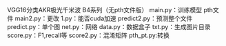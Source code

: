 VGG16分类AKR极光千米波 B4系列（无pth文件版）
main.py：训练模型 pth文件
main2.py：更改
1.py：能否cuda加速
predict2.py：预测整个文件
predict.py：单个图
net.py：网络
data.py：数据盒子
txt.py：生成图片目录
score.py：F1,recall等
score2.py：混淆矩阵
pth_pt.py:转换

